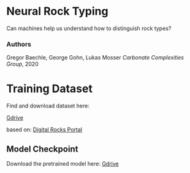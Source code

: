 # Neural Rock Typing
Can machines help us understand how to distinguish rock types?

### Authors

Gregor Baechle, George Gohn, Lukas Mosser
_Carbonate Complexities Group_, 2020

# Training Dataset

Find and download dataset here:

[Gdrive](https://drive.google.com/drive/folders/1_xBydGIVzWQe9htU3Yacqa34h2vEGoE5?usp=sharing)

based on: [Digital Rocks Portal](https://www.digitalrocksportal.org/projects/215)

## Model Checkpoint

Download the pretrained model here:
[Gdrive](https://drive.google.com/drive/folders/1vtct_onMmL2Ax13hMILwJRoGDG_GMDev?usp=sharing)


